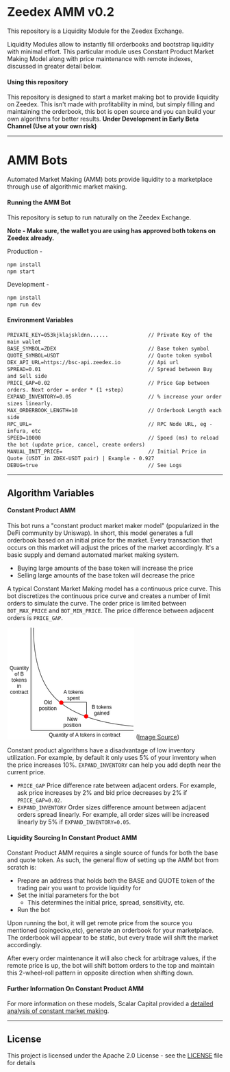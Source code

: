 # Zeedex AMM v0.2

This repository is a Liquidity Module for the Zeedex Exchange.

Liquidity Modules allow to instantly fill orderbooks and bootstrap liquidity with minimal effort. This particular module uses Constant Product Market Making Model along with price maintenance with remote indexes, discussed in greater detail below.

#### Using this repository

This repository is designed to start a market making bot to provide liquidity on Zeedex.
This isn't made with profitability in mind, but simply filling and maintaining the orderbook, this bot is open source and you can build your own algorithms for better results.
**Under Development in Early Beta Channel (Use at your own risk)**

---

# AMM Bots

Automated Market Making (AMM) bots provide liquidity to a marketplace through use of algorithmic market making.

#### Running the AMM Bot

This repository is setup to run naturally on the Zeedex Exchange.

**Note - Make sure, the wallet you are using has approved both tokens on Zeedex already.**


Production -

```
npm install
npm start
```


Development -

```
npm install
npm run dev
```



#### Environment Variables

```
PRIVATE_KEY=053kjklajskldnn......             // Private Key of the main wallet
BASE_SYMBOL=ZDEX                              // Base token symbol
QUOTE_SYMBOL=USDT                             // Quote token symbol
DEX_API_URL=https://bsc-api.zeedex.io         // Api url
SPREAD=0.01                                   // Spread between Buy and Sell side
PRICE_GAP=0.02                                // Price Gap between orders. Next order = order * (1 +step)
EXPAND_INVENTORY=0.05                         // % increase your order sizes linearly.
MAX_ORDERBOOK_LENGTH=10                       // Orderbook Length each side
RPC_URL=                                      // RPC Node URL, eg - infura, etc
SPEED=10000                                   // Speed (ms) to reload the bot (update price, cancel, create orders)
MANUAL_INIT_PRICE=                            // Initial Price in Quote (USDT in ZDEX-USDT pair) | Example - 0.927
DEBUG=true                                    // See Logs
```


---

## Algorithm Variables

#### Constant Product AMM

This bot runs a "constant product market maker model" (popularized in the DeFi community by Uniswap). In short, this model generates a full orderbook based on an initial price for the market. Every transaction that occurs on this market will adjust the prices of the market accordingly. It's a basic supply and demand automated market making system.

- Buying large amounts of the base token will increase the price
- Selling large amounts of the base token will decrease the price

A typical Constant Market Making model has a continuous price curve. This bot discretizes the continuous price curve and creates a number of limit orders to simulate the curve. The order price is limited between `BOT_MAX_PRICE` and `BOT_MIN_PRICE`. The price difference between adjacent orders is `PRICE_GAP`. 

![Image](assets/const_product_graph.png)
([Image Source](https://medium.com/scalar-capital/uniswap-a-unique-exchange-f4ef44f807bf))

Constant product algorithms have a disadvantage of low inventory utilization. For example, by default it only uses 5% of your inventory when the price increases 10%. `EXPAND_INVENTORY` can help you add depth near the current price.

- `PRICE_GAP` Price difference rate between adjacent orders. For example, ask price increases by 2% and bid price decreases by 2% if `PRICE_GAP=0.02`.
- `EXPAND_INVENTORY` Order sizes difference amount between adjacent orders spread linearly. For example, all order sizes will be increased linearly by 5% if `EXPAND_INVENTORY=0.05`.

#### Liquidity Sourcing In Constant Product AMM

Constant Product AMM requires a single source of funds for both the base and quote token. As such, the general flow of setting up the AMM bot from scratch is:

- Prepare an address that holds both the BASE and QUOTE token of the trading pair you want to provide liquidity for
- Set the initial parameters for the bot
  - This determines the initial price, spread, sensitivity, etc.
- Run the bot

Upon running the bot, it will get remote price from the source you mentioned (coingecko,etc), generate an orderbook for your marketplace. The orderbook will appear to be static, but every trade will shift the market accordingly.

After every order maintenance it will also check for arbitrage values, if the remote price is up, the bot will shift bottom orders to the top and maintain this 2-wheel-roll pattern in opposite direction when shifting down.

#### Further Information On Constant Product AMM

For more information on these models, Scalar Capital provided a [detailed analysis of constant market making](https://medium.com/scalar-capital/uniswap-a-unique-exchange-f4ef44f807bf).



---

## License

This project is licensed under the Apache 2.0 License - see the [LICENSE](LICENSE) file for details